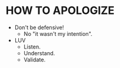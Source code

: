 # HOW TO APOLOGIZE

- Don't be defensive!
  - No "it wasn't my intention".
- LUV
  - Listen.
  - Understand.
  - Validate.